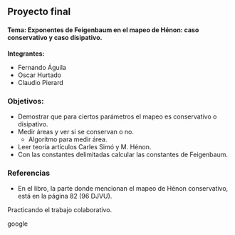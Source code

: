 ## Proyecto final
#### Tema: Exponentes de Feigenbaum en el mapeo de Hénon: caso conservativo y caso disipativo.

**Integrantes:**
- Fernando Águila
- Oscar Hurtado
- Claudio Pierard

### Objetivos:
- Demostrar que para ciertos parámetros el mapeo es conservativo o disipativo.
- Medir áreas y ver si se conservan o no.
  - Algoritmo para medir área.
- Leer teoría artículos Carles Simó y M. Hénon.
- Con las constantes delimitadas calcular las constantes de Feigenbaum.

### Referencias
- En el libro, la parte donde mencionan el mapeo de Hénon conservativo, está en la página 82 (96 DJVU).

Practicando el trabajo colaborativo.

google

